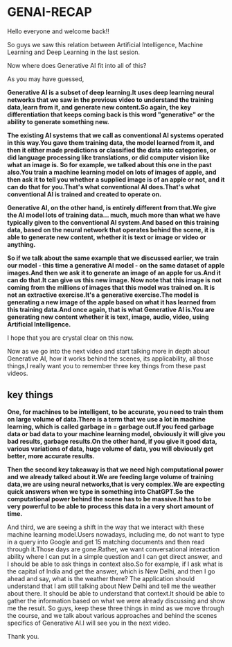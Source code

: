 # GENAI-RECAP

Hello everyone and welcome back!!

So guys we saw this relation between Artificial Intelligence, Machine Learning and Deep Learning in the last sesion.

Now where does Generative AI fit into all of this?

As you may have guessed, 

**Generative AI is a subset of deep learning.It uses deep learning neural networks that we saw in the previous video to understand the training data,learn from it, and generate new content.So again, the key differentiation that keeps coming back is this word "generative" or the ability to generate something new.**

**The existing AI systems that we call as conventional AI systems operated in this way.You gave them training data, the model learned from it, and then it either made predictions or classified the data into categories, or did language processing like translations, or did computer vision like what an image is. So for example, we talked about this one in the past also.You train a machine learning model on lots of images of apple, and then ask it to tell you whether a supplied image is of an apple or not, and it can do that for you.That's what conventional AI does.That's what conventional AI is trained and created to operate on.**

**Generative AI, on the other hand, is entirely different from that.We give the AI model lots of training data... much, much more than what we have typically given to the conventional AI system.And based on this training data, based on the neural network that operates behind the scene, it is able to generate new content, whether it is text or image or video or anything.**

**So if we talk about the same example that we discussed earlier, we train our model - this time a generative AI model - on the same dataset of apple images.And then we ask it to generate an image of an apple for us.And it can do that.It can give us this new image. Now note that this image is not coming from the millions of images that this model was trained on. It is not an extractive exercise.It's a generative exercise.The model is generating a new image of the apple based on what it has learned from this training data.And once again, that is what Generative AI is.You are generating new content whether it is text, image, audio, video, using Artificial Intelligence.**

I hope that you are crystal clear on this now.

Now as we go into the next video and start talking more in depth about Generative AI, how it works behind the scenes, its applicability, all those things,I really want you to remember three key things from these past videos.

## key things 

**One, for machines to be intelligent, to be accurate, you need to train them on large volume of data.There is a term that we use a lot in machine learning, which is called garbage in = garbage out.If you feed garbage data or bad data to your machine learning model, obviously it will give you bad results, garbage results.On the other hand, if you give it good data, various variations of data, huge volume of data, you will obviously get better, more accurate results.**

**Then the second key takeaway is that we need high computational power and we already talked about it.We are feeding large volume of training data,we are using neural networks,that is very complex.We are expecting quick answers when we type in something into ChatGPT.So the computational power behind the scene has to be massive.It has to be very powerful to be able to process this data in a very short amount of time.**

And third, we are seeing a shift in the way that we interact with these machine learning model.Users nowadays, including me, do not want to type in a query into Google and get 15 matching documents and then read through it.Those days are gone.Rather, we want conversational interaction ability where I can put in a simple question and I can get 
direct answer, and I should be able to ask things in context also.So for example, if I ask what is the capital of India and get the answer, which is New Delhi, and then I go ahead and say, what is the weather there? The application should understand that I am still talking about New Delhi and tell me the weather about there. It should be able to understand that context.It should be able to gather the information based on what we were already discussing and show me the result. So guys, keep these three things in mind as we move through the course, and we talk about various approaches and behind the scenes specifics of Generative AI.I will see you in the next video.

Thank you.